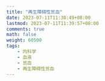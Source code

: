 ```yaml
---
title: "再生障碍性贫血"
date: 2023-07-11T11:38:49+08:00
lastmod: 2023-07-11T11:39:57+08:00
comments: true
math: false
weight: 60500
tags:
    - 内科学
    - 血液
    - 贫血
    - 再生障碍性贫血
---
```


